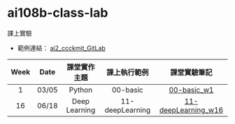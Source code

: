 # ai108b-class-lab
課上實驗

* 範例連結： [ai2_ccckmit_GitLab](https://gitlab.com/ccckmit/ai2)


| Week |  Date  |  課堂實作主題  |   課上執行範例    |    課堂實驗筆記    |
| :--: | :----: | :-----------: | :-------------: |    :------:     | 
|  1   |  03/05 |     Python    | 00-basic | [00-basic_w1](00-basic_w1/00-exercise/README.md) |
|  16  |  06/18 | Deep Learning | 11-deepLearning | [11-deepLearning_w16](11-deepLearning_w16/README.md) |


